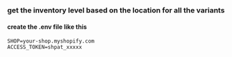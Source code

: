 ### get the inventory level based on the location for all the variants

#### create the .env file like this
```
SHOP=your-shop.myshopify.com
ACCESS_TOKEN=shpat_xxxxx
